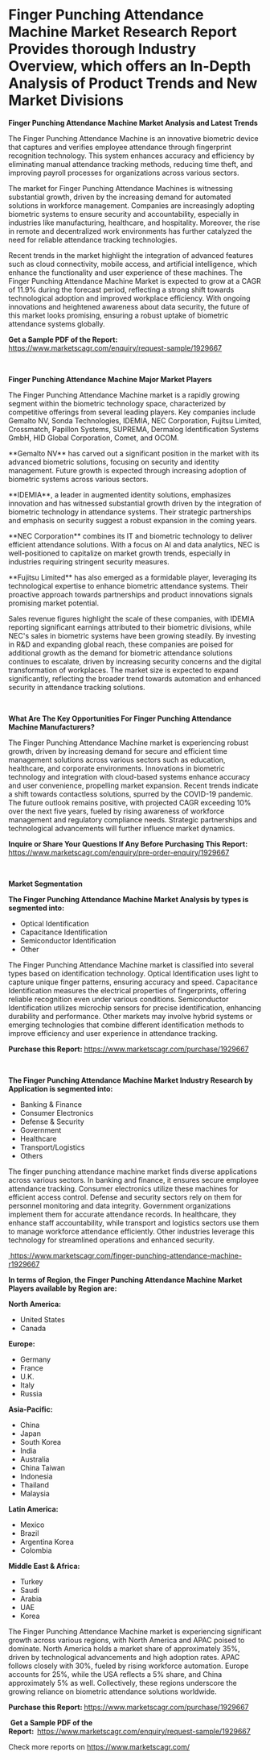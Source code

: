 <p><h1>Finger Punching Attendance Machine Market Research Report Provides thorough Industry Overview, which offers an In-Depth Analysis of Product Trends and New Market Divisions</h1></p><p><strong>Finger Punching Attendance Machine Market Analysis and Latest Trends</strong></p>
<p><p>The Finger Punching Attendance Machine is an innovative biometric device that captures and verifies employee attendance through fingerprint recognition technology. This system enhances accuracy and efficiency by eliminating manual attendance tracking methods, reducing time theft, and improving payroll processes for organizations across various sectors.</p><p>The market for Finger Punching Attendance Machines is witnessing substantial growth, driven by the increasing demand for automated solutions in workforce management. Companies are increasingly adopting biometric systems to ensure security and accountability, especially in industries like manufacturing, healthcare, and hospitality. Moreover, the rise in remote and decentralized work environments has further catalyzed the need for reliable attendance tracking technologies.</p><p>Recent trends in the market highlight the integration of advanced features such as cloud connectivity, mobile access, and artificial intelligence, which enhance the functionality and user experience of these machines. The Finger Punching Attendance Machine Market is expected to grow at a CAGR of 11.9% during the forecast period, reflecting a strong shift towards technological adoption and improved workplace efficiency. With ongoing innovations and heightened awareness about data security, the future of this market looks promising, ensuring a robust uptake of biometric attendance systems globally.</p></p>
<p><strong>Get a Sample PDF of the Report:&nbsp;</strong> <a href="https://www.marketscagr.com/enquiry/request-sample/1929667?utm_campaign=2992&utm_medium=2&utm_source=Github&utm_content=ia&utm_term=29032025&utm_id=finger-punching-attendance-machine">https://www.marketscagr.com/enquiry/request-sample/1929667</a></p>
<p>&nbsp;</p>
<p><strong>Finger Punching Attendance Machine Major Market Players</strong></p>
<p><p>The Finger Punching Attendance Machine market is a rapidly growing segment within the biometric technology space, characterized by competitive offerings from several leading players. Key companies include Gemalto NV, Sonda Technologies, IDEMIA, NEC Corporation, Fujitsu Limited, Crossmatch, Papillon Systems, SUPREMA, Dermalog Identification Systems GmbH, HID Global Corporation, Comet, and OCOM.</p><p>**Gemalto NV** has carved out a significant position in the market with its advanced biometric solutions, focusing on security and identity management. Future growth is expected through increasing adoption of biometric systems across various sectors.</p><p>**IDEMIA**, a leader in augmented identity solutions, emphasizes innovation and has witnessed substantial growth driven by the integration of biometric technology in attendance systems. Their strategic partnerships and emphasis on security suggest a robust expansion in the coming years.</p><p>**NEC Corporation** combines its IT and biometric technology to deliver efficient attendance solutions. With a focus on AI and data analytics, NEC is well-positioned to capitalize on market growth trends, especially in industries requiring stringent security measures.</p><p>**Fujitsu Limited** has also emerged as a formidable player, leveraging its technological expertise to enhance biometric attendance systems. Their proactive approach towards partnerships and product innovations signals promising market potential.</p><p>Sales revenue figures highlight the scale of these companies, with IDEMIA reporting significant earnings attributed to their biometric divisions, while NEC's sales in biometric systems have been growing steadily. By investing in R&D and expanding global reach, these companies are poised for additional growth as the demand for biometric attendance solutions continues to escalate, driven by increasing security concerns and the digital transformation of workplaces. The market size is expected to expand significantly, reflecting the broader trend towards automation and enhanced security in attendance tracking solutions.</p></p>
<p>&nbsp;</p>
<p><strong>What Are The Key Opportunities For Finger Punching Attendance Machine Manufacturers?</strong></p>
<p><p>The Finger Punching Attendance Machine market is experiencing robust growth, driven by increasing demand for secure and efficient time management solutions across various sectors such as education, healthcare, and corporate environments. Innovations in biometric technology and integration with cloud-based systems enhance accuracy and user convenience, propelling market expansion. Recent trends indicate a shift towards contactless solutions, spurred by the COVID-19 pandemic. The future outlook remains positive, with projected CAGR exceeding 10% over the next five years, fueled by rising awareness of workforce management and regulatory compliance needs. Strategic partnerships and technological advancements will further influence market dynamics.</p></p>
<p><strong>Inquire or Share Your Questions If Any Before Purchasing This Report:</strong> <a href="https://www.marketscagr.com/enquiry/pre-order-enquiry/1929667?utm_campaign=2992&utm_medium=2&utm_source=Github&utm_content=ia&utm_term=29032025&utm_id=finger-punching-attendance-machine">https://www.marketscagr.com/enquiry/pre-order-enquiry/1929667</a></p>
<p>&nbsp;</p>
<p><strong>Market Segmentation</strong></p>
<p><strong>The Finger Punching Attendance Machine Market Analysis by types is segmented into:</strong></p>
<p><ul><li>Optical Identification</li><li>Capacitance Identification</li><li>Semiconductor Identification</li><li>Other</li></ul></p>
<p><p>The Finger Punching Attendance Machine market is classified into several types based on identification technology. Optical Identification uses light to capture unique finger patterns, ensuring accuracy and speed. Capacitance Identification measures the electrical properties of fingerprints, offering reliable recognition even under various conditions. Semiconductor Identification utilizes microchip sensors for precise identification, enhancing durability and performance. Other markets may involve hybrid systems or emerging technologies that combine different identification methods to improve efficiency and user experience in attendance tracking.</p></p>
<p><strong>Purchase this Report:&nbsp;</strong><a href="https://www.marketscagr.com/purchase/1929667?utm_campaign=2992&utm_medium=2&utm_source=Github&utm_content=ia&utm_term=29032025&utm_id=finger-punching-attendance-machine">https://www.marketscagr.com/purchase/1929667</a></p>
<p>&nbsp;</p>
<p><strong>The Finger Punching Attendance Machine Market Industry Research by Application is segmented into:</strong></p>
<p><ul><li>Banking & Finance</li><li>Consumer Electronics</li><li>Defense & Security</li><li>Government</li><li>Healthcare</li><li>Transport/Logistics</li><li>Others</li></ul></p>
<p><p>The finger punching attendance machine market finds diverse applications across various sectors. In banking and finance, it ensures secure employee attendance tracking. Consumer electronics utilize these machines for efficient access control. Defense and security sectors rely on them for personnel monitoring and data integrity. Government organizations implement them for accurate attendance records. In healthcare, they enhance staff accountability, while transport and logistics sectors use them to manage workforce attendance efficiently. Other industries leverage this technology for streamlined operations and enhanced security.</p></p>
<p><a href="https://www.marketscagr.com/finger-punching-attendance-machine-r1929667?utm_campaign=2992&utm_medium=2&utm_source=Github&utm_content=ia&utm_term=29032025&utm_id=finger-punching-attendance-machine">&nbsp;https://www.marketscagr.com/finger-punching-attendance-machine-r1929667</a></p>
<p><strong>In terms of Region, the Finger Punching Attendance Machine Market Players available by Region are:</strong></p>
<p>
    <p> <strong> North America: </strong>
        <ul>
            <li>United States</li>
            <li>Canada</li>
        </ul>
        </p> 
    <p> <strong> Europe: </strong>
        <ul>
            <li>Germany</li>
            <li>France</li>
            <li>U.K.</li>
            <li>Italy</li>
            <li>Russia</li>
        </ul>
        </p> 
    <p> <strong> Asia-Pacific: </strong>
        <ul>
            <li>China</li>
            <li>Japan</li>
            <li>South Korea</li>
            <li>India</li>
            <li>Australia</li>
            <li>China Taiwan</li>
            <li>Indonesia</li>
            <li>Thailand</li>
            <li>Malaysia</li>
        </ul>
        </p> 
    <p> <strong> Latin America: </strong>
        <ul>
            <li>Mexico</li>
            <li>Brazil</li>
            <li>Argentina Korea</li>
            <li>Colombia</li>
        </ul>
        </p> 
    <p> <strong> Middle East & Africa: </strong>
        <ul>
            <li>Turkey</li>
            <li>Saudi</li>
            <li>Arabia</li>
            <li>UAE</li>
            <li>Korea</li>
        </ul>
    </p>
    </p>
<p><p>The Finger Punching Attendance Machine market is experiencing significant growth across various regions, with North America and APAC poised to dominate. North America holds a market share of approximately 35%, driven by technological advancements and high adoption rates. APAC follows closely with 30%, fueled by rising workforce automation. Europe accounts for 25%, while the USA reflects a 5% share, and China approximately 5% as well. Collectively, these regions underscore the growing reliance on biometric attendance solutions worldwide.</p></p>
<p><strong>Purchase this Report: </strong><a href="https://www.marketscagr.com/purchase/1929667?utm_campaign=2992&utm_medium=2&utm_source=Github&utm_content=ia&utm_term=29032025&utm_id=finger-punching-attendance-machine">https://www.marketscagr.com/purchase/1929667</a></p>
<p>&nbsp;<strong>Get a Sample PDF of the Report:&nbsp;&nbsp;</strong><a href="https://www.marketscagr.com/enquiry/request-sample/1929667?utm_campaign=2992&utm_medium=2&utm_source=Github&utm_content=ia&utm_term=29032025&utm_id=finger-punching-attendance-machine">https://www.marketscagr.com/enquiry/request-sample/1929667</a></p>
<p><strong></strong></p>
<p>Check more reports on <a href="https://www.marketscagr.com/?utm_campaign=2992&utm_medium=2&utm_source=Github&utm_content=ia&utm_term=29032025&utm_id=finger-punching-attendance-machine">https://www.marketscagr.com/</a></p>
